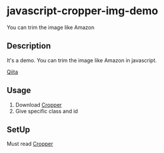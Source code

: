 # javascript-cropper-img-demo
You can trim the image like Amazon

## Description
It's a demo.
You can trim the image like Amazon in javascript.

[Qiita](http://qiita.com/HiromuTsuruta/items/ebccf5c18d2119ef9347)

## Usage

1. Download [Cropper](https://github.com/fengyuanchen/cropper#methods)
2. Give specific class and id

## SetUp

Must read [Cropper](https://github.com/fengyuanchen/cropper#methods)
